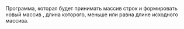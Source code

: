 Программа, которая будет принимать массив строк и формировать новый массив , длина которого, меньше или равна длине исходного массива.
